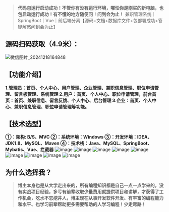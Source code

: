> **代码包运行启动成功！不管你有没有运行环境，哪怕你是刚买的新电脑，也包启动运行成功！有不懂的地方随便问！问到会为止！**
> 兼职管理系统｜SpringBoot｜Vue｜前后端分离【源码+文档+数据库文件+包部署成功+答疑解惑问到会为止】
## 源码扫码获取（4.9米）：
![微信图片_20241218164848](https://github.com/user-attachments/assets/8ea49017-074d-4871-872a-bf2a71e13ebb)


## 【功能介绍】
**1.管理员：首页、个人中心、用户管理、企业管理、兼职信息管理、职位申请管理、留言板管理、系统管理
2.用户：首页、个人中心、职位申请管理，前台首页：首页、兼职信息、留言反馈、个人中心、后台管理
3.企业：首页、个人中心、兼职信息管理、职位申请管理等功能。**
## 【技术选型】
**①：架构: B/S、MVC
②：系统环境：Windows
③：开发环境：IDEA、JDK1.8、MySQL、Maven
④：技术栈：Java、MySQL、SpringBoot、Mybatis、Vue、拦截器**
![image](https://github.com/user-attachments/assets/17704422-3241-4958-9a5d-d9cd087abca3)
![image](https://github.com/user-attachments/assets/f67057dd-862f-46f2-ad5d-f4f7e429af02)
![image](https://github.com/user-attachments/assets/ea46bc97-b4f9-4248-9f24-fad7e6e86d6f)
![image](https://github.com/user-attachments/assets/59533772-f8f7-4e9b-9711-6fcab655ebd4)
![image](https://github.com/user-attachments/assets/14de29cd-aa1e-4042-8a51-c61dacbbbc27)
![image](https://github.com/user-attachments/assets/61f1d36f-012d-415f-9c7d-a6535e86d481)
![image](https://github.com/user-attachments/assets/44d8374d-64e9-431d-bace-624ac06e43ec)
![image](https://github.com/user-attachments/assets/6fca8a05-9292-4176-bd2b-81549bd4d7e1)
![image](https://github.com/user-attachments/assets/baabca00-6c8d-458b-96c3-a7d65457c51b)


## 为什么选择我？

> **博主本身也是从大学走出来的，所有编程知识都是自己一点一点学来的，没有实战项目经验，多亏有前辈收取少量费用就提供项目和讲解，才获得了工作机会，吃水不忘挖井人，博主现在从事开发软件开发、有丰富的编程能力和水平、也学习前辈帮助更多需要帮助的人学习编程！少走弯路！**


